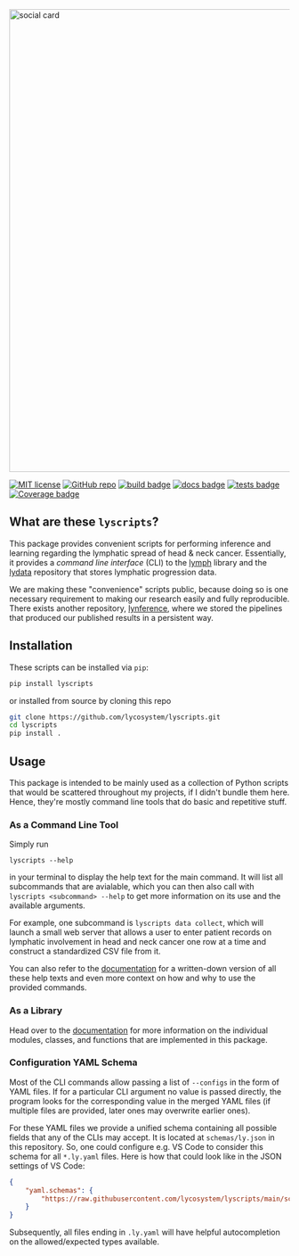 <img src="https://raw.githubusercontent.com/lycosystem/lyscripts/main/github-social-card.png" alt="social card" style="width:830px;"/>

[![MIT license](https://img.shields.io/badge/license-MIT-blue.svg?style=flat)](https://github.com/lycosystem/lyscripts/blob/main/LICENSE)
[![GitHub repo](https://img.shields.io/badge/lycosystem%2Flymph-grey.svg?style=flat&logo=github)](https://github.com/lycosystem/lyscripts)
[![build badge](https://github.com/lycosystem/lyscripts/actions/workflows/release.yml/badge.svg?style=flat)](https://pypi.org/project/lyscripts/)
[![docs badge](https://readthedocs.org/projects/lyscripts/badge/?version=latest)](https://lyscripts.readthedocs.io/en/latest/?badge=latest)
[![tests badge](https://github.com/lycosystem/lyscripts/actions/workflows/tests.yml/badge.svg?style=flat)](https://lyscripts.readthedocs.io/en/latest/?badge=latest)
[![Coverage badge](https://img.shields.io/endpoint?url=https://raw.githubusercontent.com/lycosystem/lyscripts/python-coverage-comment-action-data/endpoint.json)](https://htmlpreview.github.io/?https://github.com/lycosystem/lyscripts/blob/python-coverage-comment-action-data/htmlcov/index.html)

## What are these `lyscripts`?

This package provides convenient scripts for performing inference and learning regarding the lymphatic spread of head & neck cancer. Essentially, it provides a *command line interface* (CLI) to the [lymph](https://github.com/lycosystem/lymph) library and the [lydata](https://github.com/lycosystem/lydata) repository that stores lymphatic progression data.

We are making these "convenience" scripts public, because doing so is one necessary requirement to making our research easily and fully reproducible. There exists another repository, [lynference](https://github.com/lycosystem/lynference), where we stored the pipelines that produced our published results in a persistent way.

## Installation

These scripts can be installed via `pip`:

```bash
pip install lyscripts
```

or installed from source by cloning this repo

```bash
git clone https://github.com/lycosystem/lyscripts.git
cd lyscripts
pip install .
```

## Usage

This package is intended to be mainly used as a collection of Python scripts that would be scattered throughout my projects, if I didn't bundle them here. Hence, they're mostly command line tools that do basic and repetitive stuff.

### As a Command Line Tool

Simply run

```
lyscripts --help
```

in your terminal to display the help text for the main command. It will list all subcommands that are avialable, which you can then also call with `lyscripts <subcommand> --help` to get more information on its use and the available arguments.

For example, one subcommand is `lyscripts data collect`, which will launch a small web server that allows a user to enter patient records on lymphatic involvement in head and neck cancer one row at a time and construct a standardized CSV file from it.

<!--- ### --->

You can also refer to the [documentation] for a written-down version of all these help texts and even more context on how and why to use the provided commands.

### As a Library

Head over to the [documentation] for more information on the individual modules, classes, and functions that are implemented in this package.

[documentation]: https://lyscripts.readthedocs.io

### Configuration YAML Schema

Most of the CLI commands allow passing a list of `--configs` in the form of YAML files. If for a particular CLI argument no value is passed directly, the program looks for the corresponding value in the merged YAML files (if multiple files are provided, later ones may overwrite earlier ones).

For these YAML files we provide a unified schema containing all possible fields that any of the CLIs may accept. It is located at `schemas/ly.json` in this repository. So, one could configure e.g. VS Code to consider this schema for all `*.ly.yaml` files. Here is how that could look like in the JSON settings of VS Code:

```json
{
    "yaml.schemas": {
        "https://raw.githubusercontent.com/lycosystem/lyscripts/main/schemas/ly.json": "*.ly.yaml"
    }
}
```

Subsequently, all files ending in `.ly.yaml` will have helpful autocompletion on the allowed/expected types available.
